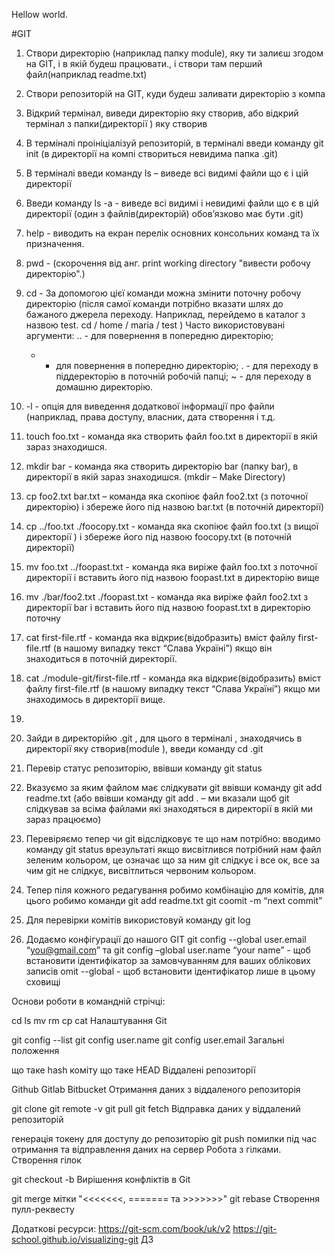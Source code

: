 Hellow world.

#GIT
1)	Створи директорію (наприклад папку module), яку ти залиєш згодом на GIT, і в якій будеш працювати., і створи там перший файл(наприклад readme.txt)
2)	Створи репозиторій на GIT, куди будеш заливати директорію з компа
3)	Відкрий термінал, виведи директорію яку створив, або відкрий термінал з папки(директорії ) яку створив
4)	В терміналі проініціалізуй репозиторій, в терміналі введи команду git init  (в директорії на компі створиться невидима папка .git)
5)	В терміналі введи команду ls – виведе всі видимі файли що є і цій директорії
6)	Введи команду ls -a   - виведе всі видимі і невидимі файли що є в цій директорії (один з файлів(директорій) обов’язково має бути .git)
7)	help - виводить на екран перелік основних консольних команд та їх призначення.
8)	pwd - (скорочення від анг. print working directory "вивести робочу директорію".)
9)	cd - За допомогою цієї команди можна змінити поточну робочу директорію
(після самої команди потрібно вказати шлях до бажаного джерела переходу.
Наприклад, перейдемо в каталог з назвою test.  cd / home / maria / test    )
Часто використовувані аргументи:
     ..    - для повернення в попередню директорію;
     -    - для повернення в попередню директорію;
     .    - для переходу в піддеректорію в поточній робочій папці;
     ~   - для переходу в домашню директорію.

8)	-l   -  опція для виведення додаткової інформації про файли (наприклад, права доступу, власник, дата створення і т.д.
9)	touch foo.txt  - команда яка створить файл foo.txt  в директорії  в якій зараз знаходишся.
10)	mkdir bar  - команда яка створить директорію bar (папку bar), в директорії в якій зараз знаходишся. (mkdir – Make Directory)
11)	cp foo2.txt bar.txt  – команда яка скопіює файл foo2.txt (з поточної директорію) і збереже його під назвою bar.txt (в поточній директорії)
12)	cp ../foo.txt ./foocopy.txt  -  команда яка скопіює файл foo.txt (з вищої директорії ) і збереже його під назвою foocopy.txt (в поточній директорії) 
13)	mv foo.txt ../foopast.txt  -  команда яка виріже файл foo.txt з поточної директорії і вставить його під  назвою foopast.txt  в директорію вище
14)	mv ./bar/foo2.txt ./foopast.txt  - команда яка виріже файл foo2.txt з директорії  bar  і вставить його під назвою foopast.txt  в директорію поточну
15)	cat first-file.rtf  - команда яка відкриє(відобразить)  вміст файлу first-file.rtf  (в нашому випадку текст “Слава Україні”) якщо він знаходиться в поточній директорії.
16)	cat ./module-git/first-file.rtf   - команда яка відкриє(відобразить)  вміст файлу first-file.rtf  (в нашому  випадку текст “Слава Україні”) якщо ми знаходимось в директорії вище.
17)	
18)	Зайди в директорійю  .git ,  для цього в терміналі , знаходячись в директорії яку створив(module ),  введи команду cd .git
19)	Перевір статус репозиторію, ввівши команду  git status
20)	Вказуємо за яким файлом має слідкувати git ввівши команду git add readme.txt   (або ввівши команду git add .  – ми вказали щоб git слідкував за всіма файлами які знаходяться в директорії в якій ми зараз працюємо)
21)	 Перевіряємо тепер чи git відслідковує те що нам потрібно: вводимо команду git status врезультаті якщо висвітлився потрібний нам файл зеленим кольором, це означає що за ним git слідкує і все ок, все за чим git не слідкує, висвітлиться червоним кольором.
22)	Тепер піля кожного редагування робимо комбінацію для комітів, для цього робимо команди
git add readme.txt 
git coomit -m “next commit”  
12)	 Для перевірки комітів використовуй команду git log
13)	 Додаємо конфігурації до нашого GIT git config --global user.email “you@gmail.com”  та  git config –global user.name “your name”  - щоб встановити ідентифікатор за замовчуванням для ваших облікових записів  omit --global  - щоб встановити ідентифікатор лише в цьому сховищі

Основи роботи в командній стрічці:

cd
ls
mv
rm
cp
cat
Налаштування Git

git config --list
git config user.name
git config user.email
Загальні положення

що таке hash коміту
що таке HEAD
Віддалені репозиторії

Github
Gitlab
Bitbucket
Отримання даних з віддаленого репозиторія

git clone
git remote -v
git pull
git fetch
Відправка даних у віддалений репозиторій

генерація токену для доступу до репозиторію
git push
помилки під час отримання та відправлення даних на сервер
Робота з гілками. Створення гілок

git checkout -b <branch-name>
Вирішення конфліктів в Git

git merge
мітки "<<<<<<<, ======= та >>>>>>>"
git rebase
Cтворення пулл-реквесту

Додаткові ресурси:
https://git-scm.com/book/uk/v2
https://git-school.github.io/visualizing-git
ДЗ
 


